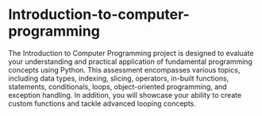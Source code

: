 # Introduction-to-computer-programming
The Introduction to Computer Programming project is designed to evaluate your understanding and practical application of fundamental programming concepts using Python. This assessment encompasses various topics, including data types, indexing, slicing, operators, in-built functions, statements, conditionals, loops, object-oriented programming, and exception handling. In addition, you will showcase your ability to create custom functions and tackle advanced looping concepts.
